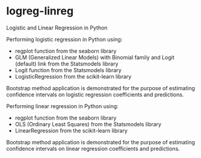 # logreg-linreg
Logistic and Linear Regression in Python

Performing logistic regression in Python using:
- regplot function from the seaborn library
- GLM (Generalized Linear Models) with Binomial family and Logit (default) link from the Statsmodels library
- Logit function from the Statsmodels library
- LogisticRegression from the scikit-learn library

Bootstrap method application is demonstrated for the purpose of estimating confidence intervals on logistic regression coefficients and predictions.

Performing linear regression in Python using:
- regplot function from the seaborn library
- OLS (Ordinary Least Squares) from the Statsmodels library
- LinearRegression from the scikit-learn library

Bootstrap method application is demonstrated for the purpose of estimating confidence intervals on linear regression coefficients and predictions.

